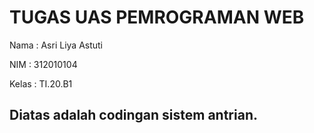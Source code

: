 # TUGAS UAS PEMROGRAMAN WEB

Nama  : Asri Liya Astuti

NIM   : 312010104

Kelas : TI.20.B1

## Diatas adalah codingan sistem antrian.

